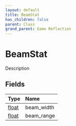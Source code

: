 ```yaml
---
layout: default
title: BeamStat
has_children: false
parent: Class
grand_parent: Game Reflection
---
```

# BeamStat
Description 

## Fields
| Type | Name |
|:-------------|:--------------|
| [float](/game-reflection/components/float.md) | beam_width |
| [float](/game-reflection/components/float.md) | beam_range |
